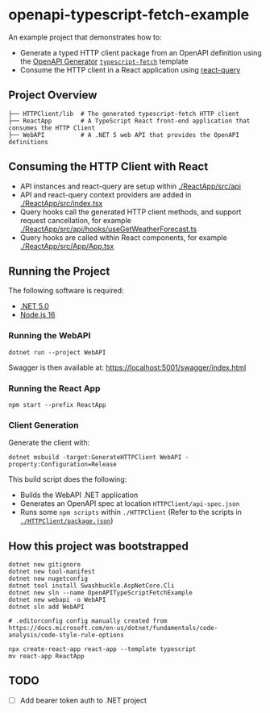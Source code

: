 # openapi-typescript-fetch-example

An example project that demonstrates how to:

- Generate a typed HTTP client package from an OpenAPI definition using the [OpenAPI Generator](https://github.com/OpenAPITools/openapi-generator) [`typescript-fetch`](https://github.com/OpenAPITools/openapi-generator/blob/master/docs/generators/typescript-fetch.md) template
- Consume the HTTP client in a React application using [react-query](https://github.com/tannerlinsley/react-query)

## Project Overview

```console
├── HTTPClient/lib  # The generated typescript-fetch HTTP client
├── ReactApp        # A TypeScript React front-end application that consumes the HTTP Client
├── WebAPI          # A .NET 5 web API that provides the OpenAPI definitions
```

## Consuming the HTTP Client with React

- API instances and react-query are setup within [./ReactApp/src/api](./ReactApp/src/api)
- API and react-query context providers are added in [./ReactApp/src/index.tsx](./ReactApp/src/index.tsx)
- Query hooks call the generated HTTP client methods, and support request cancellation, for example [./ReactApp/src/api/hooks/useGetWeatherForecast.ts](./ReactApp/src/api/hooks/useGetWeatherForecast.ts) 
- Query hooks are called within React components, for example [./ReactApp/src/App/App.tsx](./ReactApp/src/App/App.tsx)

## Running the Project

The following software is required:

- [.NET 5.0](https://dotnet.microsoft.com/download/dotnet/5.0)
- [Node.js 16](https://nodejs.org/)

### Running the WebAPI

```console
dotnet run --project WebAPI
```

Swagger is then available at: <https://localhost:5001/swagger/index.html>

### Running the React App

```console
npm start --prefix ReactApp
```

### Client Generation

Generate the client with:

```console
dotnet msbuild -target:GenerateHTTPClient WebAPI -property:Configuration=Release
```

This build script does the following:

- Builds the WebAPI .NET application
- Generates an OpenAPI spec at location `HTTPClient/api-spec.json`
- Runs some `npm scripts` within `./HTTPClient` (Refer to the scripts in [`./HTTPClient/package.json`](./HTTPClient/package.json))

## How this project was bootstrapped

```console
dotnet new gitignore
dotnet new tool-manifest
dotnet new nugetconfig
dotnet tool install Swashbuckle.AspNetCore.Cli
dotnet new sln --name OpenAPITypeScriptFetchExample
dotnet new webapi -o WebAPI
dotnet sln add WebAPI

# .editorconfig config manually created from https://docs.microsoft.com/en-us/dotnet/fundamentals/code-analysis/code-style-rule-options

npx create-react-app react-app --template typescript
mv react-app ReactApp
```

## TODO

- [ ] Add bearer token auth to .NET project
